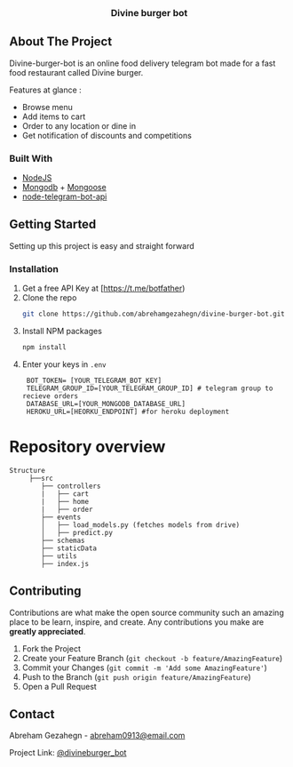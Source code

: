 <!-- PROJECT LOGO -->
<br />
  <h3 align="center">Divine burger bot</h3>


<!-- ABOUT THE PROJECT -->
## About The Project

Divine-burger-bot is an online food delivery telegram bot made for a  fast food restaurant called Divine burger.

Features at glance :
* Browse menu 
* Add items to cart 
* Order to any location or dine in
* Get notification of discounts and competitions


### Built With

* [NodeJS](https://nodejs.org/) 
* [Mongodb](https://www.mongodb.com/) + [Mongoose](https://mongoosejs.com/)
* [node-telegram-bot-api](https://www.npmjs.com/package/node-telegram-bot-api)



<!-- GETTING STARTED -->
## Getting Started

Setting up this project is easy and straight forward

### Installation

1. Get a free API Key at [https://t.me/botfather)
2. Clone the repo
   ```sh
   git clone https://github.com/abrehamgezahegn/divine-burger-bot.git
   ```
3. Install NPM packages
   ```sh
   npm install
   ```
4. Enter your keys in `.env`
   ```JS
    BOT_TOKEN= [YOUR_TELEGRAM_BOT_KEY]
    TELEGRAM_GROUP_ID=[YOUR_TELEGRAM_GROUP_ID] # telegram group to recieve orders
    DATABASE_URL=[YOUR_MONGODB_DATABASE_URL]
    HEROKU_URL=[HEORKU_ENDPOINT] #for heroku deployment
   ```

# Repository overview
    Structure
         ├──src  
            ├── controllers
            |   ├── cart
            |   ├── home
            |   ├── order
            ├── events	
            │   ├── load_models.py (fetches models from drive)
            │   ├── predict.py
            ├── schemas
            ├── staticData
            ├── utils
            ├── index.js


<!-- CONTRIBUTING -->
## Contributing

Contributions are what make the open source community such an amazing place to be learn, inspire, and create. Any contributions you make are **greatly appreciated**.

1. Fork the Project
2. Create your Feature Branch (`git checkout -b feature/AmazingFeature`)
3. Commit your Changes (`git commit -m 'Add some AmazingFeature'`)
4. Push to the Branch (`git push origin feature/AmazingFeature`)
5. Open a Pull Request




<!-- CONTACT -->
## Contact

Abreham Gezahegn - abreham0913@email.com

Project Link: [@divineburger_bot ](https://t.me/divineburger_bot)




<!-- MARKDOWN LINKS & IMAGES -->
<!-- https://www.markdownguide.org/basic-syntax/#reference-style-links -->
[contributors-shield]: https://img.shields.io/github/contributors/othneildrew/Best-README-Template.svg?style=for-the-badge
[contributors-url]: https://github.com/othneildrew/Best-README-Template/graphs/contributors
[forks-shield]: https://img.shields.io/github/forks/othneildrew/Best-README-Template.svg?style=for-the-badge
[forks-url]: https://github.com/othneildrew/Best-README-Template/network/members
[stars-shield]: https://img.shields.io/github/stars/othneildrew/Best-README-Template.svg?style=for-the-badge
[stars-url]: https://github.com/othneildrew/Best-README-Template/stargazers
[issues-shield]: https://img.shields.io/github/issues/othneildrew/Best-README-Template.svg?style=for-the-badge
[issues-url]: https://github.com/othneildrew/Best-README-Template/issues
[license-shield]: https://img.shields.io/github/license/othneildrew/Best-README-Template.svg?style=for-the-badge
[license-url]: https://github.com/othneildrew/Best-README-Template/blob/master/LICENSE.txt
[linkedin-shield]: https://img.shields.io/badge/-LinkedIn-black.svg?style=for-the-badge&logo=linkedin&colorB=555
[linkedin-url]: https://linkedin.com/in/othneildrew
[product-screenshot]: images/screenshot.png

